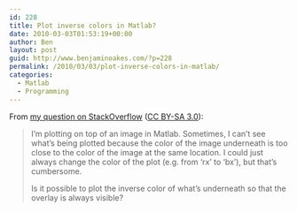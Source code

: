 ```yaml
---
id: 228
title: Plot inverse colors in Matlab?
date: 2010-03-03T01:53:19+00:00
author: Ben
layout: post
guid: http://www.benjaminoakes.com/?p=228
permalink: /2010/03/03/plot-inverse-colors-in-matlab/
categories:
  - Matlab
  - Programming
---
```

From [my question on StackOverflow](http://stackoverflow.com/questions/2372949/plot-inverse-colors-in-matlab) ([CC BY-SA 3.0](http://creativecommons.org/licenses/by-sa/3.0/)):

> I&#8217;m plotting on top of an image in Matlab. Sometimes, I can&#8217;t see what&#8217;s being plotted because the color of the image underneath is too close to the color of the image at the same location. I could just always change the color of the plot (e.g. from &#8216;rx&#8217; to &#8216;bx&#8217;), but that&#8217;s cumbersome.
> 
> Is it possible to plot the inverse color of what&#8217;s underneath so that the overlay is always visible?